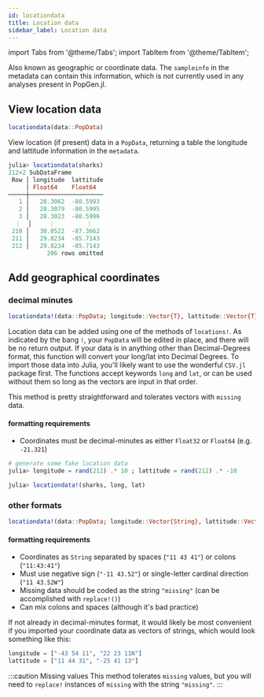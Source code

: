 ```yaml
---
id: locationdata
title: Location data
sidebar_label: Location data
---
```

import Tabs from '@theme/Tabs';
import TabItem from '@theme/TabItem';

Also known as geographic or coordinate data. The `sampleinfo` in the metadata can contain this information, which is not currently used in
any analyses present in PopGen.jl.

## View location data

```julia
locationdata(data::PopData)
```

View location (if present) data in a `PopData`,  returning a table the longitude and lattitude information in the `metadata`. 

```julia
julia> locationdata(sharks)
212×2 SubDataFrame
 Row │ longitude  lattitude 
     │ Float64    Float64  
─────┼─────────────────────
   1 │   28.3062  -80.5993
   2 │   28.3079  -80.5995
   3 │   28.3023  -80.5996
  ⋮  │     ⋮         ⋮
 210 │   30.0522  -87.3662
 211 │   29.8234  -85.7143
 212 │   29.8234  -85.7143
           206 rows omitted
```

## Add geographical coordinates
### decimal minutes
```julia
locationdata!(data::PopData; longitude::Vector{T}, lattitude::Vector{T}) where T<:AbstractFloat
```
Location data can be added using one of the methods of `locations!`. As indicated by the bang `!`, your `PopData` will be edited in place, and there will be no return output. If your data is in anything other than Decimal-Degrees format, this function will convert your long/lat into Decimal Degrees. To import those data into Julia, you'll likely want to use the wonderful `CSV.jl` package first. The functions accept keywords `long` and `lat`, or can be used without them so long as the vectors are input in that order. 

This method is pretty straightforward and tolerates vectors with `missing` data.
#### formatting requirements
- Coordinates must be decimal-minutes as either `Float32` or `Float64` (e.g. `-21.321`)

```julia
# generate some fake location data
julia> longitude = rand(212) .* 10 ; lattitude = rand(212) .* -10

julia> locationdata!(sharks, long, lat)
```


### other formats
```julia
locationdata!(data::PopData; longitude::Vector{String}, lattitude::Vector{String})
```
#### formatting requirements

- Coordinates as `String` separated by spaces (`"11 43 41"`) or colons (`"11:43:41"`)
- Must use negative sign (`"-11 43.52"`) or single-letter cardinal direction (`"11 43.52W"`)
- Missing data should be coded as the string `"missing"` (can be accomplished with `replace!()`)
- Can mix colons and spaces (although it's bad practice)

If not already in decimal-minutes format, it would likely be most convenient if you imported your coordinate data as vectors of strings, which would look something like this:

```julia
longitude = ["-43 54 11", "22 23 11N"]
lattitude = ["11 44 31", "-25 41 13"]
```

:::caution Missing values
This method tolerates `missing` values, but you will need to `replace!` instances of `missing` with the string `"missing"`.
:::